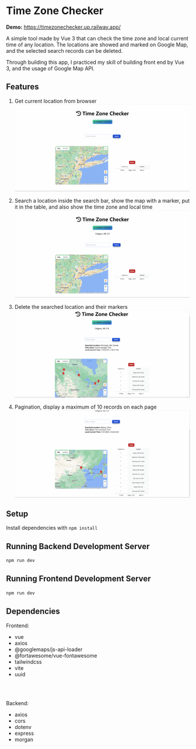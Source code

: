 # Time Zone Checker

**Demo:** https://timezonechecker.up.railway.app/

A simple tool made by Vue 3 that can check the time zone and local current time of any location. The locations are showed and marked on Google Map, and the selected search records can be deleted.

Through building this app, I practiced my skill of building front end by Vue 3, and the usage of Google Map API.


## Features

1. Get current location from browser
!["Get current location from browser"](https://github.com/Tank-Sun/TimeZoneChecker/blob/main/Assets/currentLocation.gif?raw=true)

2. Search a location inside the search bar, show the map with a marker, put it in the table, and also show the time zone and local time
!["Search a location"](https://github.com/Tank-Sun/TimeZoneChecker/blob/main/Assets/searchLocation.gif?raw=true)

3. Delete the searched location and their markers
!["Delete the searched location"](https://github.com/Tank-Sun/TimeZoneChecker/blob/main/Assets/deleteLocation.gif?raw=true)

4. Pagination, display a maximum of 10 records on each page
!["Pagination"](https://github.com/Tank-Sun/TimeZoneChecker/blob/main/Assets/pagination.gif?raw=true)


## Setup

Install dependencies with `npm install`

## Running Backend Development Server

```sh
npm run dev
```
## Running Frontend Development Server

```sh
npm run dev
```



## Dependencies

Frontend:
- vue
- axios
- @googlemaps/js-api-loader
- @fortawesome/vue-fontawesome
- tailwindcss
- vite
- uuid

<br>
<br>
  

Backend:
- axios
- cors
- dotenv
- express
- morgan

